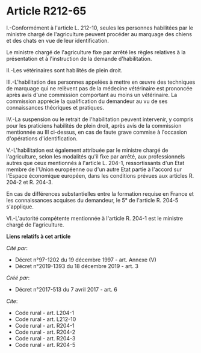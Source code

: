 # Article R212-65

I.-Conformément à l'article L. 212-10, seules les personnes habilitées par le ministre chargé de l'agriculture peuvent
procéder au marquage des chiens et des chats en vue de leur identification. 

Le ministre chargé de l'agriculture fixe par arrêté les règles relatives à la présentation et à l'instruction de la demande
d'habilitation. 

II.-Les vétérinaires sont habilités de plein droit. 

III.-L'habilitation des personnes appelées à mettre en œuvre des techniques de marquage qui ne relèvent pas de la médecine
vétérinaire est prononcée après avis d'une commission comportant au moins un vétérinaire. La commission apprécie la
qualification du demandeur au vu de ses connaissances théoriques et pratiques. 

IV.-La suspension ou le retrait de l'habilitation peuvent intervenir, y compris pour les praticiens habilités de plein droit,
après avis de la commission mentionnée au III ci-dessus, en cas de faute grave commise à l'occasion d'opérations
d'identification. 

V.-L'habilitation est également attribuée par le ministre chargé de l'agriculture, selon les modalités qu'il fixe par arrêté,
aux professionnels autres que ceux mentionnés à l'article L. 204-1, ressortissants d'un Etat membre de l'Union européenne ou
d'un autre Etat partie à l'accord sur l'Espace économique européen, dans les conditions prévues aux articles R. 204-2 et R.
204-3. 

En cas de différences substantielles entre la formation requise en France et les connaissances acquises du demandeur, le 5°
de l'article R. 204-5 s'applique. 

VI.-L'autorité compétente mentionnée à l'article R. 204-1 est le ministre chargé de l'agriculture.

**Liens relatifs à cet article**

_Cité par_:

  - Décret n°97-1202 du 19 décembre 1997 - art. Annexe (V)
  - Décret n°2019-1393 du 18 décembre 2019 - art. 3

_Créé par_:

  - Décret n°2017-513 du 7 avril 2017 - art. 6

_Cite_:

  - Code rural - art. L204-1
  - Code rural - art. L212-10
  - Code rural - art. R204-1
  - Code rural - art. R204-2
  - Code rural - art. R204-3
  - Code rural - art. R204-5
